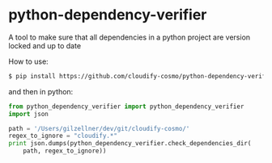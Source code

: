 # python-dependency-verifier
A tool to make sure that all dependencies in a python project are version locked and up to date

How to use:
```bash
$ pip install https://github.com/cloudify-cosmo/python-dependency-verifier/archive/master.zip
```

and then in python:

```python
from python_dependency_verifier import python_dependency_verifier
import json

path = '/Users/gilzellner/dev/git/cloudify-cosmo/'
regex_to_ignore = "cloudify.*"
print json.dumps(python_dependency_verifier.check_dependencies_dir(
    path, regex_to_ignore))
```
